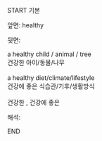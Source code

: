 START
기본

앞면:
healthy


뒷면:
<div>a healthy child / animal / tree </div><div>건강한 아이/동물/나무</div><div><br></div><div><div>a healthy diet/climate/lifestyle </div><div>건강에 좋은 식습관/기후/생활방식</div></div><div><br></div><div>건강한 , 건강에 좋은</div>


해석:
<!--ID: 1746614454039-->
END